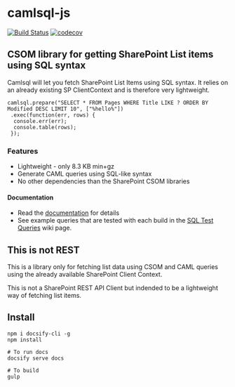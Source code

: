 # camlsql-js

[![Build Status](https://travis-ci.org/dlid/camlsql-js.svg?branch=master)](https://travis-ci.org/dlid/camlsql-js) [![codecov](https://codecov.io/gh/dlid/camlsql-js/branch/master/graph/badge.svg)](https://codecov.io/gh/dlid/camlsql-js)

## CSOM library for getting SharePoint List items using SQL syntax

Camlsql will let you fetch SharePoint List Items using SQL syntax. It relies on an already existing SP ClientContext and is therefore very lightweight.

```
camlsql.prepare("SELECT * FROM Pages WHERE Title LIKE ? ORDER BY Modified DESC LIMIT 10", ["%hello%"])
 .exec(function(err, rows) {
  console.err(err);
  console.table(rows);
 });
```
 
### Features

- Lightweight - only 8.3 KB min+gz
- Generate CAML queries using SQL-like syntax
- No other dependencies than the SharePoint CSOM libraries

#### Documentation

- Read the [documentation](https://dlid.github.io/camlsql-js) for details
- See example queries that are tested with each build in the [SQL Test Queries](https://github.com/dlid/camlsql-js/wiki/SQL-Test-Queries) wiki page.

## This is not REST

This is a library only for fetching list data using CSOM and CAML queries using the already available SharePoint Client Context.

This is not a SharePoint REST API Client but indended to be a lightweight way of fetching list items.


## Install

```
npm i docsify-cli -g
npm install

# To run docs
docsify serve docs

# To build
gulp

```
